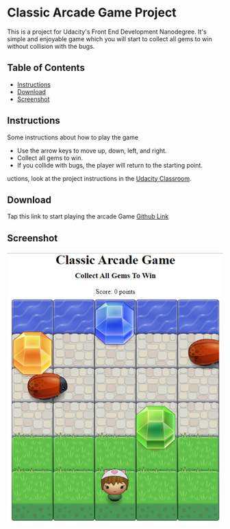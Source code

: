 # Classic Arcade Game Project
This is a project for Udacity's Front End Development Nanodegree.
It's simple and enjoyable game which you will start to collect all gems to win
without collision with the bugs.

## Table of Contents

* [Instructions](#instructions)
* [Download](#Download)
* [Screenshot](#Screenshot)

## Instructions
Some instructions about how to play the game
* Use the arrow keys to move up, down, left, and right.
* Collect all gems to win. 
* If you collide with bugs, the player will return to the starting point.

uctions, look at the project instructions in the [Udacity Classroom](https://review.udacity.com/#!/rubrics/15/view).

## Download
Tap this link to start playing the arcade Game [Github Link](https://github.com/bashaerqr?tab=projects)

## Screenshot
<img src="images/preview.png" alt="froger-game-preview">


